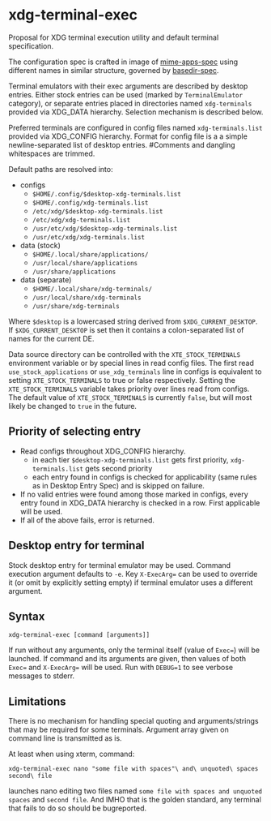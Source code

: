 # xdg-terminal-exec

Proposal for XDG terminal execution utility and default terminal specification.

The configuration spec is crafted in image of [mime-apps-spec](https://specifications.freedesktop.org/mime-apps-spec/latest/ar01s02.html) using different names in similar structure, governed by [basedir-spec](https://standards.freedesktop.org/basedir-spec/basedir-spec-latest.html).

Terminal emulators with their exec arguments are described by desktop entries.
Either stock entries can be used (marked by `TerminalEmulator` category),
or separate entries placed in directories named `xdg-terminals` provided via XDG_DATA hierarchy. Selection mechanism is described below.

Preferred terminals are configured in config files named `xdg-terminals.list` provided via XDG_CONFIG hierarchy.
Format for config file is a a simple newline-separated list of desktop entries. #Comments and dangling whitespaces are trimmed.

Default paths are resolved into:

- configs
  - `$HOME/.config/$desktop-xdg-terminals.list`
  - `$HOME/.config/xdg-terminals.list`
  - `/etc/xdg/$desktop-xdg-terminals.list`
  - `/etc/xdg/xdg-terminals.list`
  - `/usr/etc/xdg/$desktop-xdg-terminals.list`
  - `/usr/etc/xdg/xdg-terminals.list`
- data (stock)
  - `$HOME/.local/share/applications/`
  - `/usr/local/share/applications`
  - `/usr/share/applications`
- data (separate)
  - `$HOME/.local/share/xdg-terminals/`
  - `/usr/local/share/xdg-terminals`
  - `/usr/share/xdg-terminals`

Where `$desktop` is a lowercased string derived from `$XDG_CURRENT_DESKTOP`.
If `$XDG_CURRENT_DESKTOP` is set then it contains a colon-separated list of names for the current DE.

Data source directory can be controlled with the `XTE_STOCK_TERMINALS` environment variable or by special lines in read config files.
The first read `use_stock_applications` or `use_xdg_terminals` line in configs is equivalent to setting `XTE_STOCK_TERMINALS` to true or false respectively.
Setting the `XTE_STOCK_TERMINALS` variable takes priority over lines read from configs.
The default value of `XTE_STOCK_TERMINALS` is currently `false`, but will most likely be changed to `true` in the future.

## Priority of selecting entry

  - Read configs throughout XDG_CONFIG hierarchy.
    - in each tier `$desktop-xdg-terminals.list` gets first priority, `xdg-terminals.list` gets second priority
    - each entry found in configs is checked for applicability (same rules as in Desktop Entry Spec) and is skipped on failure.
  - If no valid entries were found among those marked in configs, every entry found in XDG_DATA hierarchy is checked in a row. First applicable will be used.
  - If all of the above fails, error is returned.

## Desktop entry for terminal

Stock desktop entry for terminal emulator may be used. Command execution argument defaults to `-e`.
Key `X-ExecArg=` can be used to override it (or omit by explicitly setting empty) if terminal emulator uses a different argument.

## Syntax

```
xdg-terminal-exec [command [arguments]]
```
If run without any arguments, only the terminal itself (value of `Exec=`) will be launched.
If command and its arguments are given, then values of both `Exec=` and `X-ExecArg=` will be used.
Run with `DEBUG=1` to see verbose messages to stderr.

## Limitations

There is no mechanism for handling special quoting and arguments/strings that may be required for some terminals.
Argument array given on command line is transmitted as is.

At least when using xterm, command:
```
xdg-terminal-exec nano "some file with spaces"\ and\ unquoted\ spaces second\ file
```
launches nano editing two files named `some file with spaces and unquoted spaces` and `second file`.
And IMHO that is the golden standard, any terminal that fails to do so should be bugreported.

